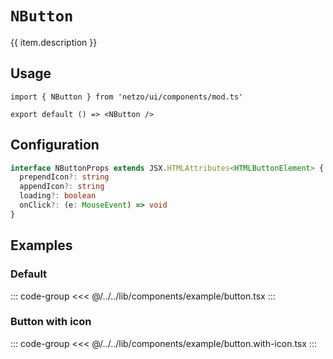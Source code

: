 <script setup>
import SectionDocsCards from '@theme/components/sections/SectionDocsCards.vue'
import en from '~/locales/en.js'
const item = en.components.find(({ uid }) => uid === 'button')
</script>

<div class="mb-5 w-75px h-75px"  :class="item.icon" />

# `NButton`

{{ item.description }}

## Usage

```tsx
import { NButton } from 'netzo/ui/components/mod.ts'

export default () => <NButton />
```

## Configuration

```ts
interface NButtonProps extends JSX.HTMLAttributes<HTMLButtonElement> {
  prependIcon?: string
  appendIcon?: string
  loading?: boolean
  onClick?: (e: MouseEvent) => void
}
```

## Examples

### Default

::: code-group
<<< @/../../lib/components/example/button.tsx
:::

### Button with icon

::: code-group
<<< @/../../lib/components/example/button.with-icon.tsx
:::
